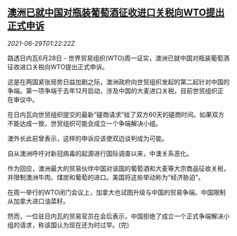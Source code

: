 <!--1624930263000-->
[澳洲已就中国对瓶装葡萄酒征收进口关税向WTO提出正式申诉](https://cn.reuters.com/article/wto-au-wine-complain-china-0629-idCNKCS2E504F)
------

<div><i>2021-06-29T01:22:22Z</i></div><p>路透日内瓦6月28日 - 世界贸易组织(WTO)周一证实，澳洲已就中国对瓶装葡萄酒征收进口关税向WTO提出正式申诉。</p><p>这是在两国紧张局势日益加剧之际，澳洲政府向世贸组织发起的第二起针对中国的争端。第一项争端于去年12月启动，涉及中国的大麦进口关税，目前世贸组织正在审议中。</p><p>在日内瓦向世贸组织提交的最新“磋商请求”给了双方60天的磋商时间。如果双方不能达成一致，世贸组织可能会成立一个争端解决小组。</p><p>澳外长此前曾表示，这样的申诉应该使双边谈判成为可能。</p><p>自从澳洲呼吁对新冠病毒的起源进行国际调查以来，中澳关系恶化。</p><p>作为回应，澳洲最大的贸易伙伴中国对该国的葡萄酒和大麦等大宗商品征收关税，并限制澳洲牛肉、煤炭和葡萄的进口。美国将这些举动称为“经济胁迫”。</p><p>在周一举行的WTO闭门会议上，加拿大也试图升级与中国的贸易争端。中国限制从加拿大进口油菜籽。</p><p>然而，一位驻日内瓦的贸易官员在会后表示，中国拒绝了成立一个正式争端解决小组的请求，称该国认为现在还为时过早。(完)</p>
